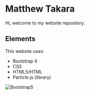 # Matthew Takara
Hi, welcome to my website repository.

## Elements 
This website uses:
- Bootstrap 4
- CSS
- HTML5/HTML
- Particle.js (library)

![Bootstrap5]("https://upload.wikimedia.org/wikipedia/commons/thumb/3/38/HTML5_Badge.svg/600px-HTML5_Badge.svg.png")
